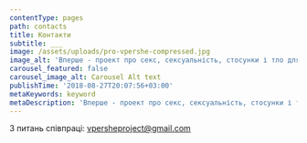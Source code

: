 ```yaml
---
contentType: pages
path: contacts
title: Контакти
subtitle: ___
image: /assets/uploads/pro-vpershe-compressed.jpg
image_alt: 'Вперше - проект про секс, сексуальність, стосунки і тло для підлітків'
carousel_featured: false
carousel_image_alt: Carousel Alt text
publishTime: '2018-08-27T20:07:56+03:00'
metaKeywords: keyword
metaDescription: 'Вперше - проект про секс, сексуальність, стосунки і тіло '
---
```

З питань співпраці: vpersheproject@gmail.com
